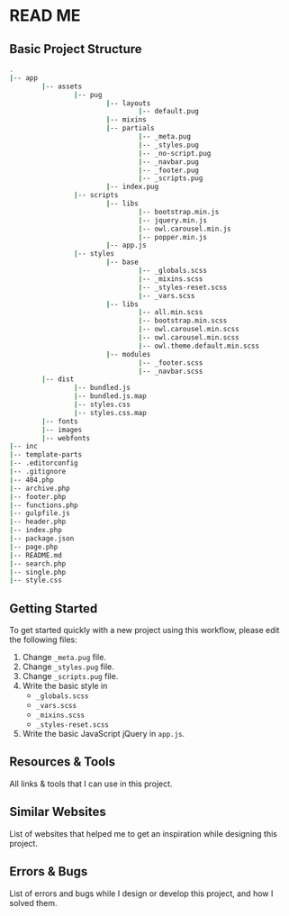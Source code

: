 # READ ME

## Basic Project Structure

```bash
.
|-- app
		|-- assets
				|-- pug
						|-- layouts
								|-- default.pug
						|-- mixins
						|-- partials
								|-- _meta.pug
								|-- _styles.pug
								|-- _no-script.pug
								|-- _navbar.pug
								|-- _footer.pug
								|-- _scripts.pug
						|-- index.pug
				|-- scripts
						|-- libs
								|-- bootstrap.min.js
								|-- jquery.min.js
								|-- owl.carousel.min.js
								|-- popper.min.js
						|-- app.js
				|-- styles
						|-- base
								|-- _globals.scss
								|-- _mixins.scss
								|-- _styles-reset.scss
								|-- _vars.scss
						|-- libs
								|-- all.min.scss
								|-- bootstrap.min.scss
								|-- owl.carousel.min.scss
								|-- owl.carousel.min.scss
								|-- owl.theme.default.min.scss
						|-- modules
								|-- _footer.scss
								|-- _navbar.scss
		|-- dist
				|-- bundled.js
				|-- bundled.js.map
				|-- styles.css
				|-- styles.css.map
		|-- fonts
		|-- images
		|-- webfonts
|-- inc
|-- template-parts
|-- .editorconfig
|-- .gitignore
|-- 404.php
|-- archive.php
|-- footer.php
|-- functions.php
|-- gulpfile.js
|-- header.php
|-- index.php
|-- package.json
|-- page.php
|-- README.md
|-- search.php
|-- single.php
|-- style.css
```

## Getting Started

To get started quickly with a new project using this workflow, please edit the following files:

1. Change `_meta.pug` file.
2. Change `_styles.pug` file.
3. Change `_scripts.pug` file.
4. Write the basic style in
   - `_globals.scss`
   - `_vars.scss`
   - `_mixins.scss`
   - `_styles-reset.scss`
5. Write the basic JavaScript jQuery in `app.js`.

## Resources & Tools

All links & tools that I can use in this project.

## Similar Websites

List of websites that helped me to get an inspiration while designing this project.

## Errors & Bugs

List of errors and bugs while I design or develop this project, and how I solved them.
